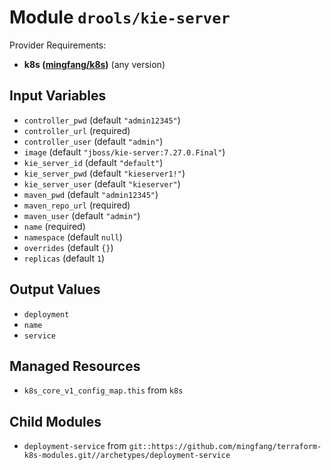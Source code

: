 
# Module `drools/kie-server`

Provider Requirements:
* **k8s ([mingfang/k8s](https://registry.terraform.io/providers/mingfang/k8s/latest))** (any version)

## Input Variables
* `controller_pwd` (default `"admin12345"`)
* `controller_url` (required)
* `controller_user` (default `"admin"`)
* `image` (default `"jboss/kie-server:7.27.0.Final"`)
* `kie_server_id` (default `"default"`)
* `kie_server_pwd` (default `"kieserver1!"`)
* `kie_server_user` (default `"kieserver"`)
* `maven_pwd` (default `"admin12345"`)
* `maven_repo_url` (required)
* `maven_user` (default `"admin"`)
* `name` (required)
* `namespace` (default `null`)
* `overrides` (default `{}`)
* `replicas` (default `1`)

## Output Values
* `deployment`
* `name`
* `service`

## Managed Resources
* `k8s_core_v1_config_map.this` from `k8s`

## Child Modules
* `deployment-service` from `git::https://github.com/mingfang/terraform-k8s-modules.git//archetypes/deployment-service`

